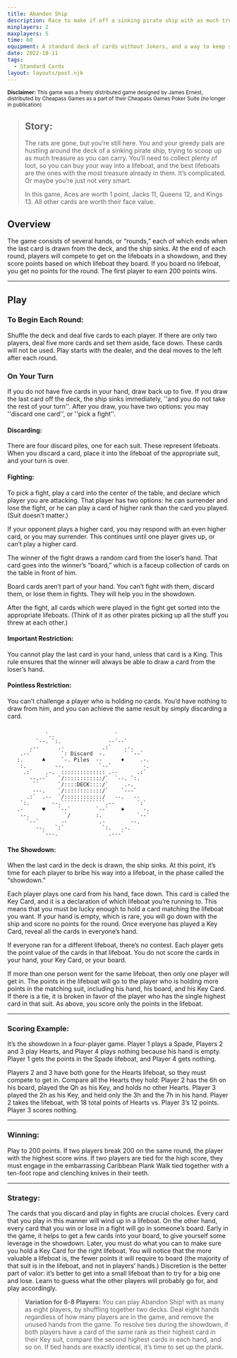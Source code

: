 ```yaml
---
title: Abandon Ship
description: Race to make if off a sinking pirate ship with as much treasure as you can.
minplayers: 2
maxplayers: 5
time: 60
equipment: A standard deck of cards without Jokers, and a way to keep score.
date: 2022-10-11
tags:
  - Standard Cards
layout: layouts/post.njk
---
```


<p><small><strong>Disclaimer:</strong> This game was a freely distributed game designed by James Ernest, distributed by Cheapass Games as a part of their Cheapass Games Poker Suite (no longer in publication)</small><p>


> ## Story:
>
> The rats are gone, but you’re still here. You and your greedy pals are hustling around the deck of a sinking pirate ship, trying to scoop up as much treasure as you can carry. You’ll need to collect plenty of loot, so you can buy your way into a lifeboat, and the best lifeboats are the ones with the most treasure already in them. It’s complicated. Or maybe you’re just not very smart.
>
> In this game, Aces are worth 1 point, Jacks 11, Queens 12, and Kings 13. All other cards are worth their face value.


## Overview

The game consists of several hands, or “rounds,” each of which ends when the last card is drawn from the deck, and the ship sinks. At the end of each round, players will compete to get on the lifeboats in a showdown, and they score points based on which lifeboat they board. If you board no lifeboat, you get no points for the round. The first player to earn 200 points wins.

---

## Play

### To Begin Each Round:

Shuffle the deck and deal five cards to each player. If there are only two players, deal five more cards and set them aside, face down. These cards will not be used. Play starts with the dealer, and the deal moves to the left after each round.

### On Your Turn

If you do not have five cards in your hand, draw back up to five. If you draw the last card off the deck, the ship sinks immediately, ''and you do not take the rest of your turn''. After you draw, you have two options: you may ''discard one card'', or ''pick a fight''.

#### Discarding:

There are four discard piles, one for each suit. These represent lifeboats. When you discard a card, place it into the lifeboat of the appropriate suit, and your turn is over.

#### Fighting:

To pick a fight, play a card into the center of the table, and declare which player you are attacking. That player has two options: he can surrender and lose the fight, or he can play a card of higher rank than the card you played. (Suit doesn’t matter.)

If your opponent plays a higher card, you may respond with an even higher card, or you may surrender. This continues until one player gives up, or can’t play a higher card.

The winner of the fight draws a random card from the loser’s hand. That card goes into the winner’s “board,” which is a faceup collection of cards on the table in front of him.

Board cards aren’t part of your hand. You can’t fight with them, discard them, or lose them in fights. They will help you in the showdown.

After the fight, all cards which were played in the fight get sorted into the appropriate lifeboats. (Think of it as other pirates picking up all the stuff you threw at each other.)

#### Important Restriction:

You cannot play the last card in your hand, unless that card is a King. This rule ensures that the winner will always be able to draw a card from the loser’s hand.

#### Pointless Restriction:

You can’t challenge a player who is holding no cards. You’d have nothing to draw from him, and you can achieve the same result by simply discarding a card.

```

            `..                   `
         `--. `:.               --`--`
       .--      .-            .:`    .-.
    .--`         `: Discard  -.      ` `--`
   :.      ♣︎     `-. Piles  --      ♦︎     .-.
    :.         --.           `--`          -.
     .:`    .-.  :::::::::::::: .--      .:`
       --.--`   `/::::::::::::/`  `--. `:.
        ``      `/::::DECK::::/`     .-.
        ---.    `/::::::::::::/`    `---`
      .:`  .--  `/::::::::::::/   --.   --
    `:.       --.``````````````.--       `:`
   .-      ♥︎    `--`        `--`    ♠︎      -.
    --.           `/        :.           `--`
      `--`       --          .-        --.
         --.   `:`            `:.   .-.
           `---.                .---`

```

#### The Showdown:

When the last card in the deck is drawn, the ship sinks. At this point, it’s time for each player to bribe his way into a lifeboat, in the phase called the “showdown.”

Each player plays one card from his hand, face down. This card is called the Key Card, and it is a declaration of which lifeboat you’re running to. This means that you must be lucky enough to hold a card matching the lifeboat you want. If your hand is empty, which is rare, you will go down with the ship and score no points for the round. Once everyone has played a Key Card, reveal all the cards in everyone’s hand.

If everyone ran for a different lifeboat, there’s no contest. Each player gets the point value of the cards in that lifeboat. You do not score the cards in your hand, your Key Card, or your board.

If more than one person went for the same lifeboat, then only one player will get in. The points in the lifeboat will go to the player who is holding more points in the matching suit, including his hand, his board, and his Key Card. If there is a tie, it is broken in favor of the player who has the single highest card in that suit. As above, you score only the points in the lifeboat.

---

### Scoring Example:

It’s the showdown in a four-player game. Player 1 plays a Spade, Players 2 and 3 play Hearts, and Player 4 plays nothing because his hand is empty. Player 1 gets the points in the Spade lifeboat, and Player 4 gets nothing.

Players 2 and 3 have both gone for the Hearts lifeboat, so they must compete to get in. Compare all the Hearts they hold: Player 2 has the 6h on his board, played the Qh as his Key, and holds no other Hearts. Player 3 played the 2h as his Key, and held only the 3h and the 7h in his hand. Player 2 takes the lifeboat, with 18 total points of Hearts vs. Player 3’s 12 points. Player 3 scores nothing.

---

### Winning:

Play to 200 points. If two players break 200 on the same round, the player with the highest score wins. If two players are tied for the high score, they must engage in the embarrassing Caribbean Plank Walk tied together with a ten-foot rope and clenching knives in their teeth.

---

### Strategy:

The cards that you discard and play in fights are crucial choices. Every card that you play in this manner will wind up in a lifeboat. On the other hand, every card that you win or lose in a fight will go in someone’s board. Early in the game, it helps to get a few cards into your board, to give yourself some leverage in the showdown. Later, you must do what you can to make sure you hold a Key Card for the right lifeboat. You will notice that the more valuable a lifeboat is, the fewer points it will require to board (the majority of that suit is in the lifeboat, and not in players’ hands.) Discretion is the better part of valor: it’s better to get into a small lifeboat than to try for a big one and lose. Learn to guess what the other players will probably go for, and play accordingly.

> **Variation for 6-8 Players:** You can play Abandon Ship! with as many as eight players, by shuffling together two decks. Deal eight hands regardless of how many players are in the game, and remove the unused hands from the game. To resolve ties during the showdown, if both players have a card of the same rank as their highest card in their Key suit, compare the second highest cards in each hand, and so on. If tied hands are exactly identical, it’s time to set up the plank.
